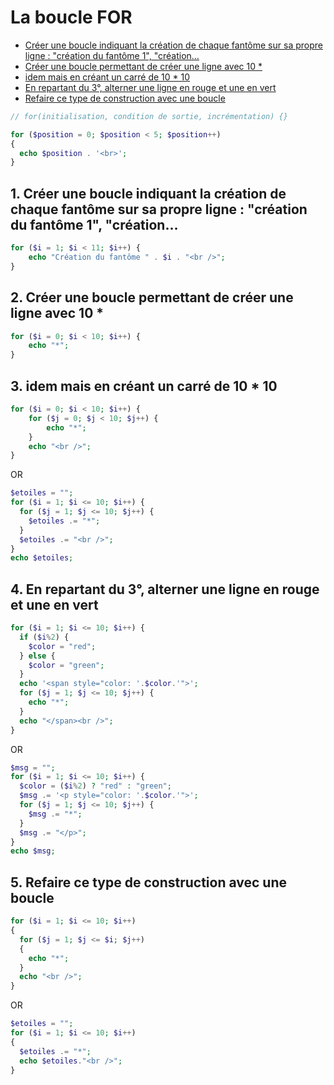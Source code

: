 # La boucle FOR

<!-- TOC -->

- [Créer une boucle indiquant la création de chaque fantôme sur sa propre ligne : "création du fantôme 1", "création…](#créer-une-boucle-indiquant-la-création-de-chaque-fantôme-sur-sa-propre-ligne--création-du-fantôme-1-création)
- [Créer une boucle permettant de créer une ligne avec 10 *](#créer-une-boucle-permettant-de-créer-une-ligne-avec-10-)
- [idem mais en créant un carré de 10 * 10](#idem-mais-en-créant-un-carré-de-10--10)
- [En repartant du 3°, alterner une ligne en rouge et une en vert](#en-repartant-du-3°-alterner-une-ligne-en-rouge-et-une-en-vert)
- [Refaire ce type de construction avec une boucle](#refaire-ce-type-de-construction-avec-une-boucle)

<!-- /TOC -->

```php
// for(initialisation, condition de sortie, incrémentation) {}

for ($position = 0; $position < 5; $position++)
{
  echo $position . '<br>';
}
```

## 1. Créer une boucle indiquant la création de chaque fantôme sur sa propre ligne : "création du fantôme 1", "création…

```php
for ($i = 1; $i < 11; $i++) {
    echo "Création du fantôme " . $i . "<br />";
}
```

## 2. Créer une boucle permettant de créer une ligne avec 10 *

```php
for ($i = 0; $i < 10; $i++) {
    echo "*";
}
```

## 3. idem mais en créant un carré de 10 * 10

```php
for ($i = 0; $i < 10; $i++) {
    for ($j = 0; $j < 10; $j++) {
        echo "*";
    }
    echo "<br />";
}
```

OR

```php
$etoiles = "";
for ($i = 1; $i <= 10; $i++) {
  for ($j = 1; $j <= 10; $j++) {
    $etoiles .= "*";
  }
  $etoiles .= "<br />";
}
echo $etoiles;
```

## 4. En repartant du 3°, alterner une ligne en rouge et une en vert

```php
for ($i = 1; $i <= 10; $i++) {
  if ($i%2) {
    $color = "red";
  } else {
    $color = "green";
  }
  echo '<span style="color: '.$color.'">';
  for ($j = 1; $j <= 10; $j++) {
    echo "*";
  }
  echo "</span><br />";
}
```

OR

```php
$msg = "";
for ($i = 1; $i <= 10; $i++) {
  $color = ($i%2) ? "red" : "green";
  $msg .= '<p style="color: '.$color.'">';
  for ($j = 1; $j <= 10; $j++) {
    $msg .= "*";
  }
  $msg .= "</p>";
}
echo $msg;
```

## 5. Refaire ce type de construction avec une boucle

```php
for ($i = 1; $i <= 10; $i++)
{
  for ($j = 1; $j <= $i; $j++)
  {
    echo "*";
  }
  echo "<br />";
}
```

OR

```php
$etoiles = "";
for ($i = 1; $i <= 10; $i++)
{
  $etoiles .= "*";
  echo $etoiles."<br />";
}
```
